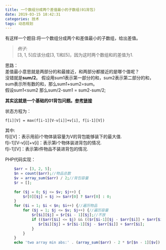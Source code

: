 ```yaml
---
title: 一个数组分成两个差值最小的子数组(01背包)
date: 2019-03-15 18:42:31
categories: 技术
tags: 动态规划
---
```


有这样一个题目:将一个数组分成两个和差值最小的子数组，给出差值。  

> *例子:*  
> [3, 1, 5]应该分成[3, 1]和[5]，因为这时两个数组和的差值为1.

思路：  
差值最小意思就是两部分的和最接近，和两部分都接近的是哪个值呢？  
没错就是**sum/2**。
假设用sum1表示第一部分的和，sum2表示第二部分的和，sum表示所有数的和，那么sum1+sum2=sum。  
假设sum1<sum2 那么sum/2-sum1 = sum2-sum/2;  

**其实这就是一个基础的01背包问题。[参考链接](https://zh.wikipedia.org/wiki/%E8%83%8C%E5%8C%85%E9%97%AE%E9%A2%98)**

<!-- more -->  

状态方程为：
```
f[i][V] = max(f[i-1][V-v[i]]+v[i], f[i-1][V]) 
```

其中:  
f[i][V]：表示用前i个物体装容量为V的背包能够装下的最大值.  
f[i-1][V-v[i]]+v[i]：表示第i个物体装进背包的情况.  
f[i-1][V]：表示第i件物品不装进背包的情况.  

PHP代码实现：

```php
    $arr = [3, 2, 5];
    $n = count($arr);//物品总数
    $v = array_sum($arr) / 2;//背包容量
    $r = [];
    
    for ($j = 0; $j <= $v; $j++) {
        $r[0][$j] = $j >= $arr[0] ? $arr[0] : 0;
    }
    for ($i = 1; $i < $n; $i++) {//遍历物品
        for ($j = 1; $j <= $v; $j++) {//遍历容量
            $r[$i][$j] = $r[$i - 1][$j];//不放
            if (($arr[$i] <= $j) && (($r[$i-1][$j - $arr[$i]] + $arr[$i]) > $r[$i][$j])) {//能放
               $r[$i][$j] = $r[$i-1][$j - $arr[$i]] + $arr[$i];
            }
        }
    }
    echo 'two array min abs:' . (array_sum($arr) - 2 * $r[$n - 1][$v]);
```